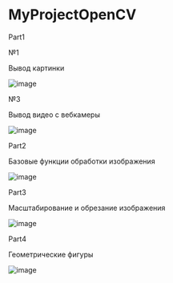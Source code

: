 # MyProjectOpenCV
 
 Part1

№1

 Вывод картинки

![image](https://user-images.githubusercontent.com/65816571/134873172-eb595db7-12dc-4704-9bdd-e4d560a93c92.png)

№3 

Вывод видео с вебкамеры

![image](https://user-images.githubusercontent.com/65816571/134873039-831ced18-d5e9-48ee-be59-16ebd695cec8.png)

Part2

Базовые функции обработки изображения

![image](https://user-images.githubusercontent.com/65816571/134878850-3e611820-9563-4804-8f9f-9e1a73628f64.png)

Part3

Масштабирование и обрезание изображения

![image](https://user-images.githubusercontent.com/65816571/134888090-f3b2a852-22f6-4774-b576-87ed3de18ea7.png)

Part4

Геометрические фигуры

![image](https://user-images.githubusercontent.com/65816571/134940188-a0de8373-4a0e-4465-9c8f-6eb091b38b90.png)
